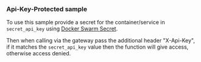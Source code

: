 ### Api-Key-Protected sample

To use this sample provide a secret for the container/service in `secret_api_key` using [Docker Swarm Secret](https://docs.docker.com/engine/swarm/secrets/#defining-and-using-secrets-in-compose-files).

Then when calling via the gateway pass the additional header "X-Api-Key", if it matches the `secret_api_key` value then the function will give access, otherwise access denied.

